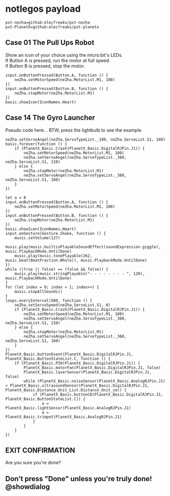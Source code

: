 # notlegos payload

```package
pxt-nezha=github:elecfreaks/pxt-nezha
pxt-PlanetX=github:elecfreaks/pxt-planetx
```

## Case 01 The Pull Ups Robot
Show an icon of your choice using the micro:bit's LEDs.<br>
If Button A is pressed, run the motor at full speed.<br>
If Button B is pressed, stop the motor.

```blocks
input.onButtonPressed(Button.A, function () {
    neZha.setMotorSpeed(neZha.MotorList.M1, 100)
})
input.onButtonPressed(Button.B, function () {
    neZha.stopMotor(neZha.MotorList.M1)
})
basic.showIcon(IconNames.Heart)
```

## Case 14 The Gyro Launcher
Pseudo code here... BTW, press the lightbulb to see the example.

```blocks
neZha.setServoAngel(neZha.ServoTypeList._180, neZha.ServoList.S1, 160)
basic.forever(function () {
    if (PlanetX_Basic.Crash(PlanetX_Basic.DigitalRJPin.J1)) {
        neZha.setMotorSpeed(neZha.MotorList.M1, 100)
        neZha.setServoAngel(neZha.ServoTypeList._360, neZha.ServoList.S1, 210)
    } else {
        neZha.stopMotor(neZha.MotorList.M1)
        neZha.setServoAngel(neZha.ServoTypeList._360, neZha.ServoList.S1, 160)
    }
})
```

```ghost
let a = 0
input.onButtonPressed(Button.A, function () {
    neZha.setMotorSpeed(neZha.MotorList.M1, 100)
})
input.onButtonPressed(Button.B, function () {
    neZha.stopMotor(neZha.MotorList.M1)
})
basic.showIcon(IconNames.Heart)
input.onGesture(Gesture.Shake, function () {
    music.setVolume(127)
    music.play(music.builtinPlayableSoundEffect(soundExpression.giggle), music.PlaybackMode.UntilDone)
    music.play(music.tonePlayable(262, music.beat(BeatFraction.Whole)), music.PlaybackMode.UntilDone)
})
while ((true || false) == (false && false)) {
    music.play(music.stringPlayable("- - - - - - - - ", 120), music.PlaybackMode.UntilDone)
}
for (let index = 0; index < 1; index++) {
    music.stopAllSounds()
}
loops.everyInterval(500, function () {
    neZha.setServoSpeed(neZha.ServoList.S1, 0)
    if (PlanetX_Basic.Crash(PlanetX_Basic.DigitalRJPin.J1)) {
        neZha.setMotorSpeed(neZha.MotorList.M1, 100)
        neZha.setServoAngel(neZha.ServoTypeList._360, neZha.ServoList.S1, 210)
    } else {
        neZha.stopMotor(neZha.MotorList.M1)
        neZha.setServoAngel(neZha.ServoTypeList._360, neZha.ServoList.S1, 160)
    }
})
PlanetX_Basic.buttonEvent(PlanetX_Basic.DigitalRJPin.J1, PlanetX_Basic.ButtonStateList.C, function () {
    if (PlanetX_Basic.PIR(PlanetX_Basic.DigitalRJPin.J1)) {
        PlanetX_Basic.motorFan(PlanetX_Basic.DigitalRJPin.J1, false)
        PlanetX_Basic.laserSensor(PlanetX_Basic.DigitalRJPin.J1, false)
        while (PlanetX_Basic.noiseSensor(PlanetX_Basic.AnalogRJPin.J1) < PlanetX_Basic.ultrasoundSensor(PlanetX_Basic.DigitalRJPin.J1, PlanetX_Basic.Distance_Unit_List.Distance_Unit_cm)) {
            if (PlanetX_Basic.buttonCD(PlanetX_Basic.DigitalRJPin.J1, PlanetX_Basic.ButtonStateList.C)) {
                a = PlanetX_Basic.lightSensor(PlanetX_Basic.AnalogRJPin.J1)
                a = PlanetX_Basic.trimpot(PlanetX_Basic.AnalogRJPin.J1)
            }
        }
    }
})
```

## EXIT CONFIRMATION
Are you sure you're done?

## Don't press "Done" unless you're truly done! @showdialog